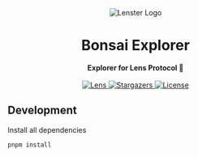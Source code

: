 <div align="center">
    <img src="https://user-images.githubusercontent.com/69431456/183576577-2486db3f-f0a9-4252-b283-a8322e5eb8b6.png" alt="Lenster Logo">
    <h1>Bonsai Explorer</h1>
    <strong>Explorer for Lens Protocol 🌿</strong>
</div>
<br>
<div align="center">
    <a href="https://lenster.xyz/u/lensprotocol">
        <img src="https://lens-badge.vercel.app/api/badge/lensprotocol" alt="Lens">
    </a>
    <a href="https://github.com/lens-protocol/bonsai-explorer/stargazers">
        <img src="https://img.shields.io/github/stars/lens-protocol/bonsai-explorer?label=Stars&logo=github" alt="Stargazers">
    </a>
    <a href="https://github.com/lens-protocol/lenster/blob/main/LICENSE">
        <img src="https://img.shields.io/github/license/lens-protocol/bonsai-explorer?label=Licence&logo=gnu" alt="License">
    </a>
</div>

## Development

Install all dependencies

```sh
pnpm install
```
